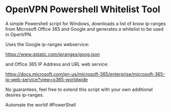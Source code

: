 # OpenVPN Powershell Whitelist Tool

A simple Powershell script for Windows, downloads a list of know ip-ranges from Microsoft Office 365 and Google and generates a whitelist to be used in OpenVPN.

Uses the Google ip-ranges webservice:

https://www.gstatic.com/ipranges/goog.json

and Office 365 IP Address and URL web service:

https://docs.microsoft.com/en-us/microsoft-365/enterprise/microsoft-365-ip-web-service?view=o365-worldwide

No guarantees, feel free to extend this script with your own additional desires ip-ranges.

Automate the world! #PowerShell